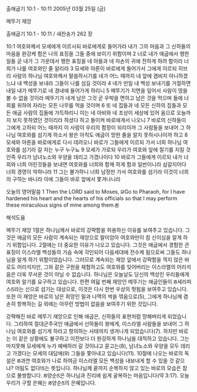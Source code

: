 출애굽기 10:1 - 10:11 
2005년 03월 25일 (금)

메뚜기 재앙



출애굽기 10:1 - 10:11 / 새찬송가 262 장


10:1 여호와께서 모세에게 이르시되 바로에게로 들어가라 내가 그의 마음과 그 신하들의 마음을 완강케 함은 나의 표징을 그들 중에 보이기 위함이며 2 너로 내가 애굽에서 행한 일들 곧 내가 그 가운데서 행한 표징을 네 아들과 네 자손의 귀에 전하게 하려 함이라 너희가 나를 여호와인 줄 알리라 3 모세와 아론이 바로에게 들어가서 그에게 이르되 히브리 사람의 하나님 여호와께서 말씀하시기를 네가 어느 때까지 내 앞에 겸비치 아니하겠느냐 내 백성을 보내라 그들이 나를 섬길 것이라 4 네가 만일 내 백성 보내기를 거절하면 내일 내가 메뚜기로 네 경내에 들어가게 하리니 5 메뚜기가 지면을 덮어서 사람이 땅을 볼 수 없을 것이라 메뚜기가 네게 남은 그것 곧 우박을 면하고 남은 것을 먹으며 들에 너희를 위하여 자라는 모든 나무를 먹을 것이며 6 또 네 집들과 네 모든 신하의 집들과 모든 애굽 사람의 집들에 가득하리니 이는 네 아비와 네 조상이 세상에 있어 옴으로 오늘까지 보지 못하였던 것이리라 하셨다 하고 돌이켜 바로에게서 나오니 7 바로의 신하들이 그에게 고하되 어느 때까지 이 사람이 우리의 함정이 되리이까 그 사람들을 보내어 그 하나님 여호와를 섬기게 하소서 왕은 아직도 애굽이 망한 줄을 알지 못하시나이까 하고 8 모세와 아론을 바로에게로 다시 데려오니 바로가 그들에게 이르되 가서 너희 하나님 여호와를 섬기라 갈 자는 누구 누구뇨 9 모세가 가로되 우리가 여호와 앞에 절기를 지킬 것인즉 우리가 남녀노소와 우양을 데리고 가겠나이다 10 바로가 그들에게 이르되 내가 너희와 너희 어린것들을 보내면 여호와를 너희와 함께 하게 함과 일반이니라 삼갈지어다 너희 경영이 악하니라 11 그는 불가하니 너희 남정만 가서 여호와를 섬기라 이것이 너희의 구하는 바니라 이에 그들이 바로 앞에서 쫓겨나니라 

오늘의 영어말씀 
1 Then the LORD said to Moses, ꡒGo to Pharaoh, for I have hardened his heart and the hearts of his officials so that I may perform these miraculous signs of mine among them.ꡓ

해석도움





메뚜기 재앙 
1절은 하나님께서 바로의 강퍅함을 허용하신 이유를 보여주고 있습니다. 그것은 애굽의 모든 사람이 계속되는 재앙으로 말미암아 여호와만이 참 신이심을 알게 하기 위함입니다. 2절에는 더 중요한 이유가 나오고 있습니다. 그것은 애굽에서 경험한 큰 표징이 이스라엘 백성들의 가슴 속에 각인되어 다음세대에 전수케 됨으로써 그들도 하나님을 알게 하기 위함이었습니다. 그러므로 계속되는 재앙 앞에서 강퍅함을 꺽지 않은 바로도 어리석지만, 그와 같은 구원을 체험하고도 여호와를 잊어버리는 이스라엘의 어리석음은 더욱 무서운 것이 아닐 수 없습니다. 하나님은 오늘날도 당신의 백성인 우리들에게 여호와 알기를 요구하고 있습니다. 한편 여덟 번째 재앙인 메뚜기는 애굽인들이 ꡐ세라피스ꡑ라는 신으로 섬기는 대상으로, 이것은 다시 한번 우상의 헛됨을 보여주고 있습니다. 또한 이 재앙은 바로의 남은 희망인 밀과 나맥의 싹을 꺾음으로(5), 그에게 하나님께 겸손히 항복하는 길 외에는 아무런 방법이 없음을 보여주기 위한 것입니다. 

강퍅해진 바로 
메뚜기 재앙으로 인해 애굽은, 신하들의 표현처럼 망해버리게 되었습니다. 그리하여 절대군주국인 애굽에서 신하들이 왕에게, 이스라엘 사람들을 보내어 그 하나님 여호와를 섬기게 하라고 항의하는 사태까지 생겨나게 되었습니다(7). 하지만 바로는 이 같은 상황에도 불구하고 이전보다 더 완강하게 하나님을 대적하고 있습니다. 그는 마지못해 모세에게 누가 예배하러 갈 것이냐고 묻고는(8), 남녀노소와 우양을 모두 데리고 가겠다는 모세의 대답에(9) 그들을 쫓아내고 있습니다(11). 10절에 나오는 바로의 독설은 ꡐ과연 여호와가 나로 하여금 이스라엘 모든 백성을 내보내게 할 수 있을 것 같으냐? 어림도 없다!ꡑ는 뜻입니다. 하나님께 끝까지 순복하지 않고 있는 바로의 모습은 참으로 불쌍합니다. ꡐ양순ꡑ은 하나님과 진리에 쉽게 굴복하는 마음입니다(약 3:17). 오늘 우리가 구할 은혜는 ꡐ양순ꡑ의 은혜입니다.